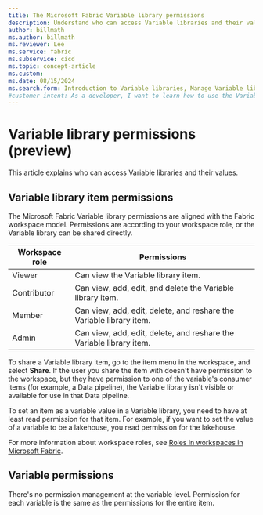 ```yaml
---
title: The Microsoft Fabric Variable library permissions
description: Understand who can access Variable libraries and their values.
author: billmath
ms.author: billmath
ms.reviewer: Lee
ms.service: fabric
ms.subservice: cicd
ms.topic: concept-article
ms.custom:
ms.date: 08/15/2024
ms.search.form: Introduction to Variable libraries, Manage Variable libraries, Variable library permissions, variable types
#customer intent: As a developer, I want to learn how to use the Variable library item and who has permission to view and edit them.
---
```


# Variable library permissions (preview)

This article explains who can access Variable libraries and their values.

## Variable library item permissions

The Microsoft Fabric Variable library permissions are aligned with the Fabric workspace model. Permissions are according to your workspace role, or the Variable library can be shared directly.

Workspace role | Permissions
---------------|------------
Viewer | Can view the Variable library item.
Contributor | Can view, add, edit, and delete the Variable library item.
Member | Can view, add, edit, delete, and reshare the Variable library item.
Admin | Can view, add, edit, delete, and reshare the Variable library item.

To share a Variable library item, go to the item menu in the workspace, and select **Share**. If the user you share the item with doesn't have permission to the workspace, but they have permission to one of the variable's consumer items (for example, a Data pipeline), the Variable library isn't visible or available for use in that Data pipeline.

To set an item as a variable value in a Variable library, you need to have at least read permission for that item. For example, if you want to set the value of a variable to be a lakehouse, you read permission for the lakehouse.

For more information about workspace roles, see [Roles in workspaces in Microsoft Fabric](../../get-started/roles-workspaces.md).

## Variable permissions

There's no permission management at the variable level. Permission for each variable is the same as the permissions for the entire item.
